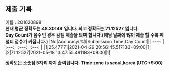 


  
## 제출 기록  
이름 : 201620898  
**현재 평균 정확도는 48.30149 입니다. 최고 정확도는 71.12527 입니다.**  
**Day Count가 음수인 경우 감점 제출을 의미 합니다.(해당 날짜에 많이 제출 할 수록 페널티 점수가 커집니다.)**
|No|Accuracy(%)|Submission Time|Day Count|
| :---: | :---: | :---: | :---: |
|1|25.47771|2021-04-29 20:56:45.517133+09:00|1|
|2|71.12527|2021-05-18 13:47:55.481183+09:00|1|


**정확도는 소숫점 5자리 까지 출력됩니다.**
**Time zone is seoul,korea (UTC+9:00)**
